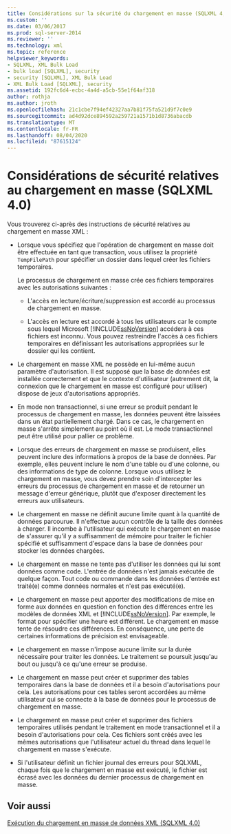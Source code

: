 ```yaml
---
title: Considérations sur la sécurité du chargement en masse (SQLXML 4,0) | Microsoft Docs
ms.custom: ''
ms.date: 03/06/2017
ms.prod: sql-server-2014
ms.reviewer: ''
ms.technology: xml
ms.topic: reference
helpviewer_keywords:
- SQLXML, XML Bulk Load
- bulk load [SQLXML], security
- security [SQLXML], XML Bulk Load
- XML Bulk Load [SQLXML], security
ms.assetid: 192fc6d4-ecbc-4a4d-a5cb-55e1f64af318
author: rothja
ms.author: jroth
ms.openlocfilehash: 21c1cbe7f94ef42327aa7b81f75fa521d9f7c0e9
ms.sourcegitcommit: ad4d92dce894592a259721a1571b1d8736abacdb
ms.translationtype: MT
ms.contentlocale: fr-FR
ms.lasthandoff: 08/04/2020
ms.locfileid: "87615124"
---
```

# <a name="bulk-load-security-considerations-sqlxml-40"></a>Considérations de sécurité relatives au chargement en masse (SQLXML 4.0)
  Vous trouverez ci-après des instructions de sécurité relatives au chargement en masse XML :  
  
-   Lorsque vous spécifiez que l'opération de chargement en masse doit être effectuée en tant que transaction, vous utilisez la propriété `TempFilePath` pour spécifier un dossier dans lequel créer les fichiers temporaires.  
  
     Le processus de chargement en masse crée ces fichiers temporaires avec les autorisations suivantes :  
  
    -   L'accès en lecture/écriture/suppression est accordé au processus de chargement en masse.  
  
    -   L'accès en lecture est accordé à tous les utilisateurs car le compte sous lequel Microsoft [!INCLUDE[ssNoVersion](../../../includes/ssnoversion-md.md)] accédera à ces fichiers est inconnu. Vous pouvez restreindre l'accès à ces fichiers temporaires en définissant les autorisations appropriées sur le dossier qui les contient.  
  
-   Le chargement en masse XML ne possède en lui-même aucun paramètre d'autorisation. Il est supposé que la base de données est installée correctement et que le contexte d'utilisateur (autrement dit, la connexion que le chargement en masse est configuré pour utiliser) dispose de jeux d'autorisations appropriés.  
  
-   En mode non transactionnel, si une erreur se produit pendant le processus de chargement en masse, les données peuvent être laissées dans un état partiellement chargé. Dans ce cas, le chargement en masse s'arrête simplement au point où il est. Le mode transactionnel peut être utilisé pour pallier ce problème.  
  
-   Lorsque des erreurs de chargement en masse se produisent, elles peuvent inclure des informations à propos de la base de données. Par exemple, elles peuvent inclure le nom d'une table ou d'une colonne, ou des informations de type de colonne. Lorsque vous utilisez le chargement en masse, vous devez prendre soin d'intercepter les erreurs du processus de chargement en masse et de retourner un message d'erreur générique, plutôt que d'exposer directement les erreurs aux utilisateurs.  
  
-   Le chargement en masse ne définit aucune limite quant à la quantité de données parcourue. Il n'effectue aucun contrôle de la taille des données à charger. Il incombe à l'utilisateur qui exécute le chargement en masse de s'assurer qu'il y a suffisamment de mémoire pour traiter le fichier spécifié et suffisamment d'espace dans la base de données pour stocker les données chargées.  
  
-   Le chargement en masse ne tente pas d'utiliser les données qui lui sont données comme code. L'entrée de données n'est jamais exécutée de quelque façon. Tout code ou commande dans les données d'entrée est traité(e) comme données normales et n'est pas exécuté(e).  
  
-   Le chargement en masse peut apporter des modifications de mise en forme aux données en question en fonction des différences entre les modèles de données XML et [!INCLUDE[ssNoVersion](../../../includes/ssnoversion-md.md)]. Par exemple, le format pour spécifier une heure est différent. Le chargement en masse tente de résoudre ces différences. En conséquence, une perte de certaines informations de précision est envisageable.  
  
-   Le chargement en masse n'impose aucune limite sur la durée nécessaire pour traiter les données. Le traitement se poursuit jusqu'au bout ou jusqu'à ce qu'une erreur se produise.  
  
-   Le chargement en masse peut créer et supprimer des tables temporaires dans la base de données et il a besoin d'autorisations pour cela. Les autorisations pour ces tables seront accordées au même utilisateur qui se connecte à la base de données pour le processus de chargement en masse.  
  
-   Le chargement en masse peut créer et supprimer des fichiers temporaires utilisés pendant le traitement en mode transactionnel et il a besoin d'autorisations pour cela. Ces fichiers sont créés avec les mêmes autorisations que l'utilisateur actuel du thread dans lequel le chargement en masse s'exécute.  
  
-   Si l'utilisateur définit un fichier journal des erreurs pour SQLXML, chaque fois que le chargement en masse est exécuté, le fichier est écrasé avec les données du dernier processus de chargement en masse.  
  
## <a name="see-also"></a>Voir aussi  
 [Exécution du chargement en masse de données XML &#40;SQLXML 4.0&#41;](../bulk-load-xml/performing-bulk-load-of-xml-data-sqlxml-4-0.md)  
  
  
